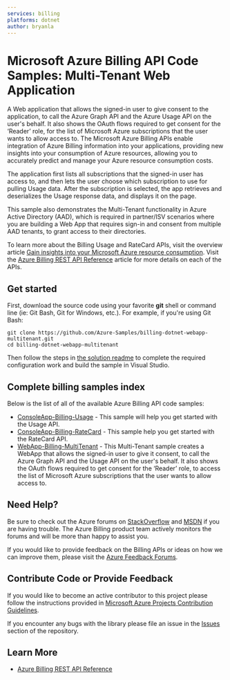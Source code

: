 ```yaml
---
services: billing
platforms: dotnet
author: bryanla
---
```


# Microsoft Azure Billing API Code Samples: Multi-Tenant Web Application 
A Web application that allows the signed-in user to give consent to the application, to call the Azure Graph API and the Azure Usage API on the user's behalf. It also shows the OAuth flows required to get consent for the ‘Reader’ role, for the list of Microsoft Azure subscriptions that the user wants to allow access to. The Microsoft Azure Billing APIs enable integration of Azure Billing information into your applications, providing new insights into your consumption of Azure resources, allowing you to accurately predict and manage your Azure resource consumption costs.  

The application first lists all subscriptions that the signed-in user has access to, and then lets the user choose which subscription to use for pulling Usage data. After the subscription is selected, the app retrieves and deserializes the Usage response data, and displays it on the page. 

This sample also demonstrates the Multi-Tenant functionality in Azure Active Directory (AAD), which is required in partner/ISV scenarios where you are building a Web App that requires sign-in and consent from multiple AAD tenants, to grant access to their directories. 

To learn more about the Billing Usage and RateCard APIs, visit the overview article [Gain insights into your Microsoft Azure resource consumption](https://azure.microsoft.com/documentation/articles/billing-usage-rate-card-overview/).  Visit the [Azure Billing REST API Reference](https://msdn.microsoft.com/en-us/library/azure/mt218998.aspx) article for more details on each of the APIs.

## Get started

First, download the source code using your favorite **git** shell or command line (ie: Git Bash, Git for Windows, etc.). For example, if you're using Git Bash:

    git clone https://github.com/Azure-Samples/billing-dotnet-webapp-multitenant.git
    cd billing-dotnet-webapp-multitenant

Then follow the steps in [the solution readme](./WebApp-Billing-MultiTenant) to complete the required configuration work and build the sample in Visual Studio.

## Complete billing samples index
Below is the list of all of the available Azure Billing API code samples:

-	[ConsoleApp-Billing-Usage](https://github.com/Azure-Samples/billing-dotnet-usage-api) - This sample will help you get started with the Usage API.
-	[ConsoleApp-Billing-RateCard](https://github.com/Azure-Samples/billing-dotnet-ratecard-api/) - This sample help you get started with the RateCard API.
-	[WebApp-Billing-MultiTenant](https://github.com/Azure-Samples/billing-dotnet-webapp-multitenant/) - This Multi-Tenant sample creates a WebApp that allows the signed-in user to give it consent, to call the Azure Graph API and the Usage API on the user's behalf. It also shows the OAuth flows required to get consent for the ‘Reader’ role, to access the list of Microsoft Azure subscriptions that the user wants to allow access to. 

## Need Help?

Be sure to check out the Azure forums on [StackOverflow](http://stackoverflow.com/search?q=azure+billing) and [MSDN](https://social.msdn.microsoft.com/Forums/azure/en-US/home?forum=windowsazurepurchasing) if you are having trouble. The Azure Billing product team actively monitors the forums and will be more than happy to assist you.

If you would like to provide feedback on the Billing APIs or ideas on how we can improve them, please visit the [Azure Feedback Forums](http://feedback.azure.com/forums/170030-billing).

## Contribute Code or Provide Feedback

If you would like to become an active contributor to this project please follow the instructions provided in [Microsoft Azure Projects Contribution Guidelines](http://azure.github.com/guidelines.html).

If you encounter any bugs with the library please file an issue in the [Issues](https://github.com/Azure-Samples/billing-dotnet-webapp-multitenant/issues) section of the repository.

## Learn More
* [Azure Billing REST API Reference ](https://msdn.microsoft.com/library/azure/1ea5b323-54bb-423d-916f-190de96c6a3c)
